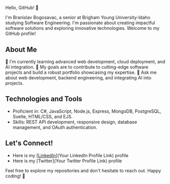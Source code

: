 # <Your Name Here>

Hello, GitHub! 👋

I'm Branislav Bogosavac, a senior at Brigham Young University-Idaho studying Software Engineering. I'm passionate about creating impactful software solutions and exploring innovative technologies. Welcome to my GitHub profile!

## About Me

🌱 I'm currently learning advanced web development, cloud deployment, and AI integration.
🎯 My goals are to contribute to cutting-edge software projects and build a robust portfolio showcasing my expertise.
💬 Ask me about web development, backend engineering, and integrating AI into projects.

## Technologies and Tools

- Proficient in: C#, JavaScript, Node.js, Express, MongoDB, PostgreSQL, Svelte, HTML/CSS, and EJS.
- Skills: REST API development, responsive design, database management, and OAuth authentication.

## Let's Connect!

- Here is my [[LinkedIn](https://www.linkedin.com/in/branislav-bogosavac-47019b1b8/)](Your LinkedIn Profile Link) profile
- Here is my [Twitter](Your Twitter Profile Link) profile

Feel free to explore my repositories and don't hesitate to reach out. Happy coding! 🚀
